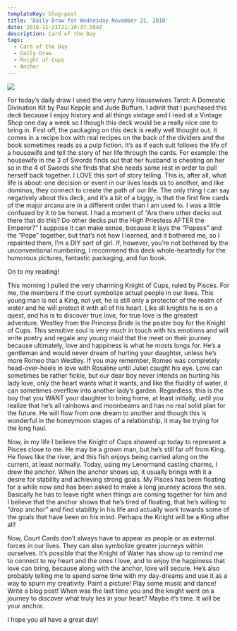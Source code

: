 ```yaml
---
templateKey: blog-post
title: 'Daily Draw for Wednesday November 21, 2018'
date: 2018-11-21T21:10:37.584Z
description: Card of the Day
tags:
  - Card of the Day
  - Daily Draw
  - Knight of Cups
  - Anchor
---
```

![](/img/img_8984.jpg)

For today’s daily draw I used the very funny Housewives Tarot: A Domestic Divination Kit by Paul Kepple and Jude Buffum. I admit that I purchased this deck because I enjoy history and all things vintage and I read at a Vintage Shop one day a week so I though this deck would be a really nice one to bring in. First off, the packaging on this deck is really well thought out. It comes in a recipe box with real recipes on the back of the dividers and the book sometimes reads as a pulp fiction. It’s as if each suit follows the life of a housewife and tell the story of her life through the cards. For example: the housewife in the 3 of Swords finds out that her husband is cheating on her so in the 4 of Swords she finds that she needs some rest in order to pull herself back together. I LOVE this sort of story telling. This is, after all, what life is about: one decision or event in our lives leads us to another, and like dominos, they connect to create the path of our life. The only thing I can say negatively about this deck, and it’s a bit of a biggy, is that the first few cards of the major arcana are in a different order than I am used to. I was a little confused by it to be honest. I had a moment of “Are there other decks out there that do this? Do other decks put the High Priestess AFTER the Emperor?” I suppose it can make sense, because it lays the “Popess” and the “Pope” together, but that’s not how I learned, and it bothered me, so I repainted them, I’m a DIY sort of girl. If, however, you’re not bothered by the unconventional numbering, I recommend this deck whole-heartedly for the humorous pictures, fantastic packaging, and fun book.



On to my reading!



This morning I pulled the very charming Knight of Cups, ruled by Pisces.  For me, the members if the court symbolize actual people in our lives. This young man is not a King, not yet, he is still only a protector of the realm of water and he will protect it with all of his heart. Like all knights he is on a quest, and his is to discover true love, for true love is the greatest adventure. Westley from the Princess Bride is the poster boy for the Knight of Cups. This sensitive soul is very much in touch with his emotions and will write poetry and regale any young maid that the meet on their journey because ultimately, love and happiness is what he mosts longs for. He’s a gentleman and would never dream of hurting your daughter, unless he’s more Romeo than Westley. If you may remember, Romeo was completely head-over-heels in love with Rosaline until Juliet caught his eye. Love can sometimes be rather fickle, but our dear boy never intends on hurting his lady love, only the heart wants what it wants, and like the fluidity of water, it can sometimes overflow into another lady’s garden. Regardless, this is the boy that you WANT your daughter to bring home, at least initially, until you realize that he’s all rainbows and moonbeams and has no real solid plan for the future. He will flow from one dream to another and though this is wonderful in the honeymoon stages of a relationship, it may be trying for the long haul.



Now, in my life I believe the Knight of Cups showed up today to represent a Pisces close to me. He may be a grown man, but he’s still far off from King. He flows like the river, and this fish enjoys being carried along on the current, at least normally. Today, using my Lenormand casting charms, I drew the anchor. When the anchor shows up, it usually brings with it a desire for stability and achieving strong goals. My Pisces has been floating for a while now and has been asked to make a long journey across the sea. Basically he has to leave right when things are coming together for him and I believe that the anchor shows that he’s tired of floating, that he’s willing to “drop anchor” and find stability in his life and actually work towards some of the goals that have been on his mind. Perhaps the Knight will be a King after all!



Now, Court Cards don’t always have to appear as people or as external forces in our lives. They can also symbolize greater journeys within ourselves. It’s possible that the Knight of Water has show up to remind me to connect to my heart and the ones I love, and to enjoy the happiness that love can bring, because along with the anchor, love will secure. He’s also probably telling me to spend some time with my day-dreams and use it as a way to spurn my creativity. Paint a picture! Play some music and dance! Write a blog post! When was the last time you and the knight went on a journey to discover what truly lies in your heart? Maybe it’s time. It will be your anchor.



I hope you all have a great day!
